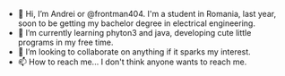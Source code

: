 - 👋 Hi, I’m Andrei or @frontman404. I'm a student in Romania, last year, soon to be getting my bachelor degree in electrical engineering.
- 🌱 I’m currently learning phyton3 and java, developing cute little programs in my free time.
- 💞️ I’m looking to collaborate on anything if it sparks my interest.
- 📫 How to reach me... I don't think anyone wants to reach me.

<!---
frontman404/frontman404 is a ✨ special ✨ repository because its `README.md` (this file) appears on your GitHub profile.
You can click the Preview link to take a look at your changes.
--->
